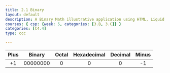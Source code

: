 ```yaml
---
title: 2.1 Binary
layout: default
description: A Binary Math illustrative application using HTML, Liquid, and JavaScript.
courses: { csp: {week: 5, categories: [3.B, 3.C]} }
categories: [C4.4]
type: ccc

---
```


<!-- 

Learn how page works, plus learu about binary
Hack 0: Do your own on/off thing with Image and Buttons thing
Hack 1: change diplay to indicate value of bin (128, 64, 32, 16, 8, 4, 2, 1)
Hack 2: change one-zero input under bulb to perform updates to page

Learn about binary representations
Hack 3: add a ASCII character display to text when 8 bits, determine if printable or not printable
Hack 4: change to 24 bits and add a color code and display color when 24 bits. Think about display on this one, perhaps wrap bits 

Jekyll Table Reference: https://idratherbewriting.com/documentation-theme-jekyll/mydoc_tables.html

--->

<!DOCTYPE html>
<html>
<head>
    <style>
        td {
            text-align: center;
            vertical-align: middle;
        }
    </style>
</head>
<body>

<table>
    <thead>
        <tr class="header" id="table">
            <th>Plus</th>
            <th>Binary</th>
            <th>Octal</th>
            <th>Hexadecimal</th>
            <th>Decimal</th>
            <th>Minus</th>
        </tr>
    </thead>
    <tbody>
        <tr>
            <td><div class="button" id="add1" onclick="add(1)">+1</div></td>
            <td id="binary">00000000</td>
            <td id="octal">0</td>
            <td id="hexadecimal">0</td>
            <td id="decimal">0</td>
            <td><div class="button" id="sub1" onclick="add(-1)">-1</div></td>
        </tr>
    </tbody>
</table>

<table>
    <thead>
        <tr>
            <!-- Dynamically generate table headers with JavaScript -->
        </tr>
    </thead>
    <tbody>
        <tr>
            <!-- Dynamically generate table body with JavaScript -->
        </tr>
    </tbody>
</table>

<script>
    const BITS = 8;
    const MAX = 2 ** BITS - 1;
    const MSG_ON = "Turn on";
    const IMAGE_ON = "path_to_your_on_image"; // Replace with your image path
    const MSG_OFF = "Turn off";
    const IMAGE_OFF = "path_to_your_off_image"; // Replace with your image path

    // Function to create table headers and body
    function createTable() {
        let headerRow = document.querySelector('thead tr');
        let bodyRow = document.querySelector('tbody tr');
        for (let i = 0; i < BITS; i++) {
            let th = document.createElement('th');
            th.innerHTML = `<img id="bulb${i}" src="${IMAGE_OFF}" alt="" width="40" height="Auto">
                            <div class="button" id="butt${i}" onclick="toggleBit(${i})">Turn on</div>`;
            headerRow.appendChild(th);

            let td = document.createElement('td');
            td.innerHTML = `<input type='text' id="digit${i}" Value="0" size="1" readonly>`;
            bodyRow.appendChild(td);
        }
    }

    // Rest of your JavaScript functions remain the same...

    // Call function to create table on load
    createTable();
</script>

</body>
</html>

